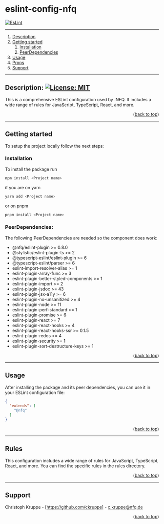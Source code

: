 <div id="top"></div>

# eslint-config-nfq

[![EsLint](https://github.com/nfqde/eslint-config-nfq/actions/workflows/eslint.yml/badge.svg)](https://github.com/nfqde/eslint-config-nfq/actions/workflows/eslint.yml)

---

1. [Description](#description)
2. [Getting started](#getting-started)
    1. [Installation](#installation)
    2. [PeerDependencies](#peerdependencies)
3. [Usage](#usage)
4. [Props](#props)
5. [Support](#support)

---

## Description: [![License: MIT](https://img.shields.io/badge/License-MIT-yellow.svg)](https://opensource.org/licenses/MIT)

This is a comprehensive ESLint configuration used by .NFQ. It includes a wide range of rules for JavaScript, TypeScript, React, and more.

<p align="right">(<a href="#top">back to top</a>)</p>

---

## Getting started

To setup the project locally follow the next steps:

### Installation

To install the package run
```sh
npm install <Project name>
```
if you are on yarn
```sh
yarn add <Project name>
```
or on pnpm
```sh
pnpm install <Project name>
```
   
### PeerDependencies:

The following PeerDependencies are needed so the component does work:

- @nfq/eslint-plugin >= 0.8.0
- @stylistic/eslint-plugin-ts >= 2
- @typescript-eslint/eslint-plugin >= 6
- @typescript-eslint/parser >= 6
- eslint-import-resolver-alias >= 1
- eslint-plugin-array-func >= 3
- eslint-plugin-better-styled-components >= 1
- eslint-plugin-import >= 2
- eslint-plugin-jsdoc >= 43
- eslint-plugin-jsx-a11y >= 6
- eslint-plugin-no-unsanitized >= 4
- eslint-plugin-node >= 11
- eslint-plugin-perf-standard >= 1
- eslint-plugin-promise >= 6
- eslint-plugin-react >= 7
- eslint-plugin-react-hooks >= 4
- eslint-plugin-react-hooks-ssr >= 0.1.5
- eslint-plugin-redos >= 4
- eslint-plugin-security >= 1
- eslint-plugin-sort-destructure-keys >= 1

<p align="right">(<a href="#top">back to top</a>)</p>

---

## Usage

After installing the package and its peer dependencies, you can use it in your ESLint configuration file:

```json
{
  "extends": [
    "@nfq"
  ]
}
```

<p align="right">(<a href="#top">back to top</a>)</p>

---

## Rules

This configuration includes a wide range of rules for JavaScript, TypeScript, React, and more. You can find the specific rules in the rules directory.

<p align="right">(<a href="#top">back to top</a>)</p>

---

## Support

Christoph Kruppe - [https://github.com/ckruppe] - c.kruppe@nfq.de  

<p align="right">(<a href="#top">back to top</a>)</p>